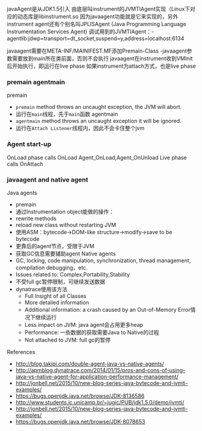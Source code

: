 javaAgent是从JDK1.5引入
由底层叫instrument的JVMTIAgent实现（Linux下对应的动态库是libinstrument.so
因为javaagent功能就是它来实现的，另外instrument agent还有个别名叫JPLISAgent
    (Java Programming Language Instrumentation Services Agent)
调试用到的JVMTIAgent：-agentlib:jdwp=transport=dt_socket,suspend=y,address=localhost:6134

javaagent需要在META-INF/MAINIFEST.MF添加Premain-Class
-javaagent参数需要放到main所在类前面，否则不会执行
javaagent在instrument收到VMInit后开始执行，即运行在live phase
    如果instrument为attach方式，也是live phase

### premain agentmain
premain
- `premain` method throws an uncaught exception, the JVM will abort.
- 运行在`main`线程，先于`main`函数
agentmain
- `agentmain` method throws an uncaught exception it will be ignored.
- 运行在`Attach Listener`线程内，因此不会卡住整个jvm

### Agent start-up
OnLoad phase calls OnLoad
    Agent_OnLoad,Agent_OnUnload
Live phase calls OnAttach

### javaagent and native agent
Java agents
- premain
- 通过Instrumentation object能做的操作：
- rewrite methods
- reload new class without restarting JVM
- 使用ASM：bytecode->DOM-like structure->modify->save to be bytecode
- 更靠后的agent节点，受限于JVM
- 获取GC信息需要辅助agent
Native agents
- GC, locking, code manipulation, synchronization, thread management, compilation debugging，etc.
- Issues related to: Complex,Portability,Stability
- 不受full gc暂停限制，可继续发送数据
- dynatrace使用该方法
    - Full Insight of all Classes
    - More detailed information
    - Additional information: a crash caused by an Out-of-Memory Error情况下继续运行
    - Less impact on JVM: java agent会占用更多heap
    - Performance: 一些数据的获取需要Java to Native的过程
    - Not attached to JVM: full gc的暂停

References
- http://blog.takipi.com/double-agent-java-vs-native-agents/
- http://apmblog.dynatrace.com/2014/01/15/pros-and-cons-of-using-java-vs-native-agent-for-application-performance-management/
- http://jonbell.net/2015/10/new-blog-series-java-bytecode-and-jvmti-examples/
- https://bugs.openjdk.java.net/browse/JDK-8136586
- http://www.students.ic.unicamp.br/~jugic/PUB/jdk1.5.0/demo/jvmti/
- http://jonbell.net/2015/10/new-blog-series-java-bytecode-and-jvmti-examples/
- https://bugs.openjdk.java.net/browse/JDK-8078653
